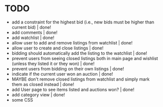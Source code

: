# TODO
- add a constraint for the highest bid (i.e., new bids must be higher than current bid) | done!
- add comments | done!
- add watchlist | done!
- allow user to add and remove listings from watchlist | done!
- allow user to create and close listings | done!
- bidding should automatically add the listing to the watchlist | done!
- prevent users from seeing closed listings both in main page and wishlist (unless they listed it or they won) | done!
- prevent users from bidding on their own listings | done!
- indicate if the current user won an auction | done!
- MAYBE don't remove closed listings from watchlist and simply mark them as closed instead | done!
- add User page to see items listed and auctions won? | done!
- add category view | done!
- some CSS
